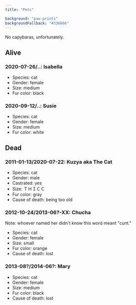```yaml
---
title: "Pets"

background: "paw-prints"
backgroundFallback: "#336666"
---
```


No capybaras, unfortunately.

## Alive

### 2020-07-26/..: Isabella

* Species: cat
* Gender: female
* Size: medium
* Fur color: black

### 2020-09-12/..: Susie

* Species: cat
* Gender: female
* Size: medium
* Fur color: white

## Dead

### 2011-01-13/2020-07-22: Kuzya aka The Cat

* Species: cat
* Gender: male
* Castrated: yes
* Size: ＴＨＩＣＣ
* Fur color: gray
* Cause of death: being too old

### 2012-10-24/2013-06?-XX: Chucha

Note: whoever named her didn't know this word meant "cunt."

* Species: cat
* Gender: female
* Size: small
* Fur color: orange
* Cause of death: lost

### 2013-08?/2014-06?: Mary

* Species: cat
* Gender: female
* Size: medium
* Fur color: black
* Cause of death: lost
